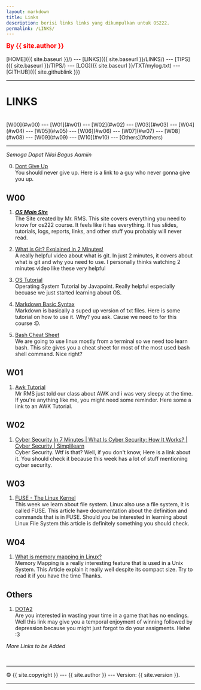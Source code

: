 ```yaml
---
layout: markdown
title: Links
description: berisi links links yang dikumpulkan untuk OS222.
permalink: /LINKS/
---
```

<span style="color:red; font-weight:bold; font-size:larger;">By {{ site.author }}</span>
<br><br>
[HOME]({{ site.baseurl }}/) ---
[LINKS]({{ site.baseurl }}/LINKS/) ---
[TIPS]({{ site.baseurl }}/TIPS/) ---
[LOG]({{ site.baseurl }}/TXT/mylog.txt) ---
[GITHUB]({{ site.githublink }})
<br>
<hr>

# LINKS
<br>
 [W00](#w00) --- [W01](#w01) --- [W02](#w02) --- [W03](#w03) ---
 [W04](#w04) --- [W05](#w05) --- [W06](#w06) --- [W07](#w07) ---
 [W08](#w08) --- [W09](#w09) --- [W10](#w10) --- [Others](#others) 
<hr>

*Semoga Dapat Nilai Bagus Aamiin*

0. [Dont Give Up](https://youtu.be/eBGIQ7ZuuiU)<br>
You should never give up. Here is a link to a guy who never gonna give you up.

## W00 

1. ***[OS Main Site](https://os.vlsm.org/)***<br>
The Site created by Mr. RMS. This site covers everything you need to know for os222 course.
It feels like it has everything.
It has slides, tutorials, logs, reports, links, and other stuff you probably will never read.

3. [What is Git? Explained in 2 Minutes!](https://www.youtube.com/watch?v=2ReR1YJrNOM)<br>
A really helpful video about what is git. 
In just 2 minutes, it covers about what is git and why you need to use.
I personally thinks watching 2 minutes video like these very helpful

4. [OS Tutorial](https://www.javatpoint.com/os-tutorial)<br>
Operating System Tutorial by Javapoint. 
Really helpful especially becuase we just started learning about OS.

5. [Markdown Basic Syntax](https://www.markdownguide.org/basic-syntax/)<br>
Markdown is basically a suped up version of txt files.
Here is some tutorial on how to use it. Why? you ask.
Cause we need to for this course :D.

6. [Bash Cheat Sheet](https://www.educative.io/blog/bash-shell-command-cheat-sheet)<br>
We are going to use linux mostly from a terminal so we need too learn bash.
This site gives you a cheat sheet for most of the most used bash shell command.
Nice right?

## W01 

1. [Awk Tutorial](https://www.tutorialspoint.com/awk/index.htm)<br>
Mr RMS just told our class about AWK and i was very sleepy at the time. 
If you're anything like me, you might need some reminder.
Here some a link to an AWK Tutorial.

## W02 
1. [Cyber Security In 7 Minutes | What Is Cyber Security: How It Works? | Cyber Security | Simplilearn](https://www.youtube.com/watch?v=inWWhr5tnEA)<br>
Cyber Security. Wtf is that? Well, if you don't know, Here is a link about it.
You should check it because this week has a lot of stuff mentioning cyber security.

## W03
1. [FUSE - The Linux Kernel](https://www.kernel.org/doc/html/latest/filesystems/fuse.html)<br>
This week we learn about file system. Linux also use a file system, it is called FUSE.
This article have documentation about the definition and commands that is in FUSE.
Should you be interested in learning about Linux File System this article is definitely something you should check.

## W04
1. [What is memory mapping in Linux?](https://ostoday.org/linux/what-is-memory-mapping-in-linux.html)<br>
Memory Mapping is a really interesting feature that is used in a Unix System. 
This Article explain it really well despite its compact size.
Try to read it if you have the time Thanks.


## Others

1. [DOTA2](https://www.dota2.com/)<br>
Are you interested in wasting your time in a game that has no endings.
Well this link may give you a temporal enjoyment of winning followed by depression because you might just forgot to do your assigments.
Hehe :3

*More Links to be Added*




<br>
<hr>
&copy; {{ site.copyright }} --- {{ site.author }} --- Version: {{ site.version }}.
<hr>
<br>

